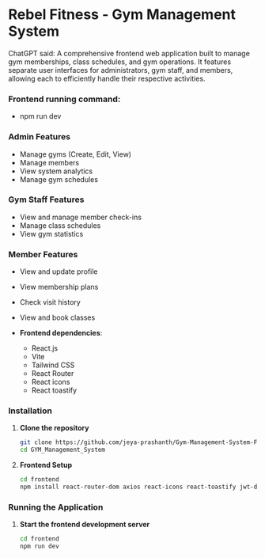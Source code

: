 # Rebel Fitness - Gym Management System

ChatGPT said:
A comprehensive frontend web application built to manage gym memberships, class schedules, and gym operations. It features separate user interfaces for administrators, gym staff, and members, allowing each to efficiently handle their respective activities.

### Frontend running command:
- npm run dev

### Admin Features
- Manage gyms (Create, Edit, View)
- Manage members
- View system analytics
- Manage gym schedules

### Gym Staff Features
- View and manage member check-ins
- Manage class schedules
- View gym statistics

### Member Features
- View and update profile
- View membership plans
- Check visit history
- View and book classes

- **Frontend dependencies**: 
  - React.js
  - Vite
  - Tailwind CSS
  - React Router
  - React icons
  - React toastify 

### Installation

1. **Clone the repository**
   ```bash
   git clone https://github.com/jeya-prashanth/Gym-Management-System-Frontend.git
   cd GYM_Management_System

2. **Frontend Setup**
   ```bash
   cd frontend
   npm install react-router-dom axios react-icons react-toastify jwt-decode

### Running the Application

1. **Start the frontend development server**
   ```bash
   cd frontend
   npm run dev
